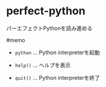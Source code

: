 perfect-python
==============

パーエフェクトPythonを読み進める

#memo

 * `python` ... Python interpreterを起動

 * `help()` ... ヘルプを表示
 * `quit()` ... Python interpreterを終了
